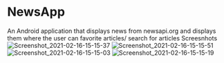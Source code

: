 # NewsApp
An Android application that displays news from newsapi.org and displays them where the user can favorite articles/ search for articles 
Screesnhots
![Screenshot_2021-02-16-15-15-37](https://user-images.githubusercontent.com/58287865/108070940-c7c11c80-706d-11eb-957d-13180654f62e.png)
![Screenshot_2021-02-16-15-15-51](https://user-images.githubusercontent.com/58287865/108070950-cabc0d00-706d-11eb-9939-4c1ad93d57a1.png)
![Screenshot_2021-02-16-15-15-03](https://user-images.githubusercontent.com/58287865/108070954-cbed3a00-706d-11eb-943c-496075021337.png)
![Screenshot_2021-02-16-15-15-19](https://user-images.githubusercontent.com/58287865/108070961-cee82a80-706d-11eb-981b-efeeee095c47.png)
